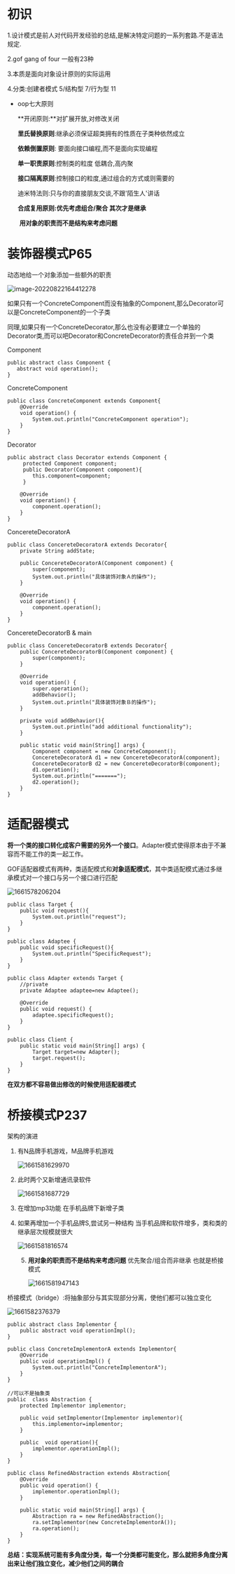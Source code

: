# 初识

1.设计模式是前人对代码开发经验的总结,是解决特定问题的一系列套路.不是语法规定.

2.gof  gang of four 一般有23种 

3.本质是面向对象设计原则的实际运用

4.分类:创建者模式  5/结构型 7/行为型 11 

* oop七大原则

  **开闭原则:**对扩展开放,对修改关闭

  **里氏替换原则**:继承必须保证超类拥有的性质在子类种依然成立

  **依赖倒置原则**: 要面向接口编程,而不是面向实现编程

  **单一职责原则**:控制类的粒度 低耦合,高内聚

  **接口隔离原则**:控制接口的粒度,通过组合的方式或则需要的

  迪米特法则:只与你的直接朋友交谈,不跟'陌生人'讲话

  **合成复用原则:优先考虑组合/聚合 其次才是继承**

  ​	**用对象的职责而不是结构来考虑问题**





# 装饰器模式P65

动态地给一个对象添加一些额外的职责	

![image-20220822164412278](assets/image-20220822164412278.png)

如果只有一个ConcreteComponent而没有抽象的Component,那么Decorator可以是ConcreteComponent的一个子类

同理,如果只有一个ConcreteDecorator,那么也没有必要建立一个单独的 Decorator类,而可以吧Decorator和ConcreteDecorator的责任合并到一个类



Component

```
public abstract class Component {
   abstract void operation();
}
```



ConcreteComponent

```
public class ConcreteComponent extends Component{
    @Override
    void operation() {
        System.out.println("ConcreteComponent operation");
    }
}
```

Decorator

```
public abstract class Decorator extends Component {
     protected Component component;
     public Decorator(Component component){
        this.component=component;
     }

    @Override
    void operation() {
        component.operation();
    }
}
```

ConcereteDecoratorA

```
public class ConcereteDecoratorA extends Decorator{
    private String addState;

    public ConcereteDecoratorA(Component component) {
        super(component);
        System.out.println("具体装饰对象Ａ的操作");
    }

    @Override
    void operation() {
        component.operation();
    }
}
```

ConcereteDecoratorB & main

```
public class ConcereteDecoratorB extends Decorator{
    public ConcereteDecoratorB(Component component) {
        super(component);
    }

    @Override
    void operation() {
        super.operation();
        addBehavior();
        System.out.println("具体装饰对象Ｂ的操作");
    }

    private void addBehavior(){
        System.out.println("add additional functionality");
    }

    public static void main(String[] args) {
        Component component = new ConcreteComponent();
        ConcereteDecoratorA d1 = new ConcereteDecoratorA(component);
        ConcereteDecoratorB d2 = new ConcereteDecoratorB(component);
        d1.operation();
        System.out.println("=======");
        d2.operation();
    }
}
```


# 适配器模式

**将一个类的接口转化成客户需要的另外一个接口**。Adapter模式使得原本由于不兼容而不能工作的类一起工作。

GOF适配器模式有两种，类适配模式和**对象适配模式**，其中类适配模式通过多继承模式对一个接口与另一个接口进行匹配

![1661578206204](assets/1661578206204.png)



```
public class Target {
    public void request(){
        System.out.println("request");
    }
}
```

```
public class Adaptee {
    public void specificRequest(){
        System.out.println("SpecificRequest");
    }
}
```

```
public class Adapter extends Target {
    //private
    private Adaptee adaptee=new Adaptee();

    @Override
    public void request() {
        adaptee.specificRequest();
    }
}
```

```
public class Client {
    public static void main(String[] args) {
        Target target=new Adapter();
        target.request();
    }
}
```



**在双方都不容易做出修改的时候使用适配器模式**



# 桥接模式P237

架构的演进

1. 有N品牌手机游戏，M品牌手机游戏

   ![1661581629970](assets/1661581629970.png)

2. 此时两个又新增通讯录软件

   ![1661581687729](assets/1661581687729.png)

3. 在增加mp3功能 在手机品牌下新增子类

4. 如果再增加一个手机品牌S,尝试另一种结构  当手机品牌和软件增多，类和类的继承层次规模就很大

   ![1661581816574](assets/1661581816574.png)

   5. **用对象的职责而不是结构来考虑问题** 优先聚合/组合而非继承  也就是桥接模式

      ![1661581947143](assets/1661581947143.png)





桥接模式（bridge）:将抽象部分与其实现部分分离，使他们都可以独立变化

![1661582376379](assets/1661582376379.png)

```
public abstract class Implementor {
    public abstract void operationImpl();
}
```

```
public class ConcreteImplementorA extends Implementor{
    @Override
    public void operationImpl() {
        System.out.println("ConcreteImplementorA");
    }
}
```

```
//可以不是抽象类
public  class Abstraction {
    protected Implementor implementor;

    public void setImplementor(Implementor implementor){
        this.implementor=implementor;
    }

    public  void operation(){
        implementor.operationImpl();
    }
}
```

```
public class RefinedAbstraction extends Abstraction{
    @Override
    public void operation() {
        implementor.operationImpl();
    }

    public static void main(String[] args) {
        Abstraction ra = new RefinedAbstraction();
        ra.setImplementor(new ConcreteImplementorA());
        ra.operation();
    }
}
```



**总结：实现系统可能有多角度分类，每一个分类都可能变化，那么就把多角度分离出来让他们独立变化，减少他们之间的耦合**

